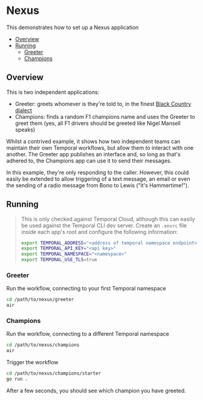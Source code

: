 # Nexus

This demonstrates how to set up a Nexus application

<!-- toc -->

* [Overview](#overview)
* [Running](#running)
  * [Greeter](#greeter)
  * [Champions](#champions)

<!-- Regenerate with "pre-commit run -a markdown-toc" -->

<!-- tocstop -->

## Overview

This is two independent applications:

* Greeter: greets whomever is they're told to, in the finest
  [Black Country dialect](https://en.wikipedia.org/wiki/Black_Country_dialect)
* Champions: finds a random F1 champions name and uses the Greeter to greet them
  (yes, all F1 drivers should be greeted like Nigel Mansell speaks)

Whilst a contrived example, it shows how two independent teams can maintain their
own Temporal workflows, but allow them to interact with one another. The Greeter
app publishes an interface and, so long as that's adhered to, the Champions app
can use it to send their messages.

In this example, they're only responding to the caller. However, this could easily
be extended to allow triggering of a text message, an email or even the sending
of a radio message from Bono to Lewis ("it's Hammertime!").

## Running

> This is only checked against Temporal Cloud, although this can easily be used
> against the Temporal CLI dev server. Create an `.envrc` file inside each app's
> root and configure the following information:
>
> ```sh
> export TEMPORAL_ADDRESS="<address of temporal namespace endpoint>"
> export TEMPORAL_API_KEY="<api key>"
> export TEMPORAL_NAMESPACE="<namespace>"
> export TEMPORAL_USE_TLS=true
> ```

### Greeter

Run the workflow, connecting to your first Temporal namespace

```sh
cd /path/to/nexus/greeter
air
```

### Champions

Run the workflow, connecting to a different Temporal namespace

```sh
cd /path/to/nexus/champions
air
```

Trigger the workflow

```sh
cd /path/to/nexus/champions/starter
go run .
```

After a few seconds, you should see which champion you have greeted.
